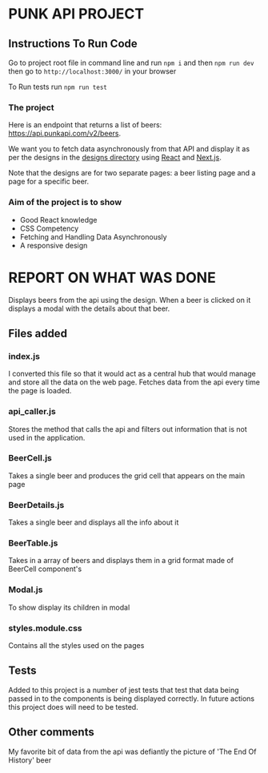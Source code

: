 # PUNK API PROJECT

## Instructions To Run Code

Go to project root file in command line and run `npm i` and then `npm run dev` then go to `http://localhost:3000/` in your browser 

To Run tests run `npm run test`

### The project

Here is an endpoint that returns a list of beers: https://api.punkapi.com/v2/beers.

We want you to fetch data asynchronously from that API and display it as per the designs in the [designs directory](designs) using [React](https://reactjs.org/docs/getting-started.html) and [Next.js](https://nextjs.org/).

Note that the designs are for two separate pages: a beer listing page and a page for a specific beer.

### Aim of the project is to show
- Good React knowledge
- CSS Competency
- Fetching and Handling Data Asynchronously
- A responsive design

# REPORT ON WHAT WAS DONE

Displays beers from the api using the design. When a beer is clicked on it displays a modal with the details about that beer. 

## Files added

### index.js
I converted this file so that it would act as a central hub that would manage and store all the data on the web page.
Fetches data from the api every time the page is loaded.

### api_caller.js
Stores the method that calls the api and filters out information that is not used in the application.

### BeerCell.js
Takes a single beer and produces the grid cell that appears on the main page

### BeerDetails.js
Takes a single beer and displays all the info about it

### BeerTable.js
Takes in a array of beers and displays them in a grid format made of BeerCell component's

### Modal.js
To show display its children in modal 

### styles.module.css
Contains all the styles used on the pages 

## Tests
Added to this project is a number of jest tests that test that data being passed in to the components is being displayed correctly. In future actions this project does will need to be tested.

## Other comments
My favorite bit of data from the api was defiantly the picture of 'The End Of History' beer
